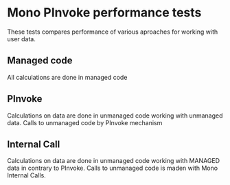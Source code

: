 ﻿Mono PInvoke performance tests
===============================

These tests compares performance of various aproaches for working with user data. 

Managed code
-------------------------------
All calculations are done in managed code

PInvoke
-------------------------------
Calculations on data are done in unmanaged code working with unmanaged data. Calls to unmanaged code by PInvoke mechanism

Internal Call
-------------------------------
Calculations on data are done in unmanaged code working with MANAGED data in contrary to PInvoke. Calls to unmanaged code is maden with Mono Internal Calls.



